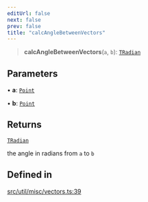 ```yaml
---
editUrl: false
next: false
prev: false
title: "calcAngleBetweenVectors"
---
```


> **calcAngleBetweenVectors**(`a`, `b`): [`TRadian`](/api/type-aliases/tradian/)

## Parameters

• **a**: [`Point`](/api/classes/point/)

• **b**: [`Point`](/api/classes/point/)

## Returns

[`TRadian`](/api/type-aliases/tradian/)

the angle in radians from `a` to `b`

## Defined in

[src/util/misc/vectors.ts:39](https://github.com/fabricjs/fabric.js/blob/c093e29e73123dafcfa091ff4d5e04e690bb796e/src/util/misc/vectors.ts#L39)
